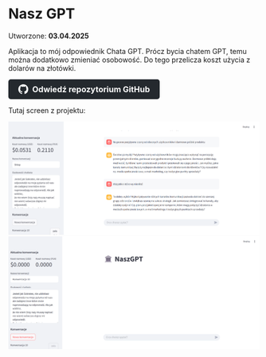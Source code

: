 # Nasz GPT

Utworzone: **03.04.2025**

Aplikacja to mój odpowiednik Chata GPT. Prócz bycia chatem GPT, temu można dodatkowo zmieniać osobowość. Do tego przelicza koszt użycia z dolarów na złotówki.



<a href="https://github.com/Himap-3478/GPT" target="_blank" style="
  display: inline-flex;
  align-items: center;
  padding: 10px 20px;
  font-size: 16px;
  color: white;
  background-color: #24292e;
  border-radius: 5px;
  text-decoration: none;
  font-weight: bold;
">
  <svg height="20" width="20" viewBox="0 0 16 16" fill="white" style="margin-right: 8px;" xmlns="http://www.w3.org/2000/svg">
    <path d="M8 0C3.58 0 0 3.58 0 8c0 3.54 2.29 6.54 5.47 7.59.4.07.55-.17.55-.38 0-.19-.01-.82-.01-1.49-2.01.37-2.53-.49-2.69-.94-.09-.23-.48-.94-.82-1.13-.28-.15-.68-.52-.01-.53.63-.01 1.08.58 1.23.82.72 1.21 1.87.87 2.33.66.07-.52.28-.87.51-1.07-1.78-.2-3.64-.89-3.64-3.95 0-.87.31-1.59.82-2.15-.08-.2-.36-1.02.08-2.12 0 0 .67-.21 2.2.82.64-.18 1.32-.27 2-.27s1.36.09 2 .27c1.53-1.04 2.2-.82 2.2-.82.44 1.1.16 1.92.08 2.12.51.56.82 1.28.82 2.15 0 3.07-1.87 3.75-3.65 3.95.29.25.54.73.54 1.48 0 1.07-.01 1.93-.01 2.19 0 .21.15.46.55.38A8.013 8.013 0 0 0 16 8c0-4.42-3.58-8-8-8z"/>
  </svg>
  Odwiedź repozytorium GitHub
</a>


Tutaj screen z projektu:

![Widok początkowy](images/GPT.png)
![Widok jednej z rozmów](images/GPT1.png)